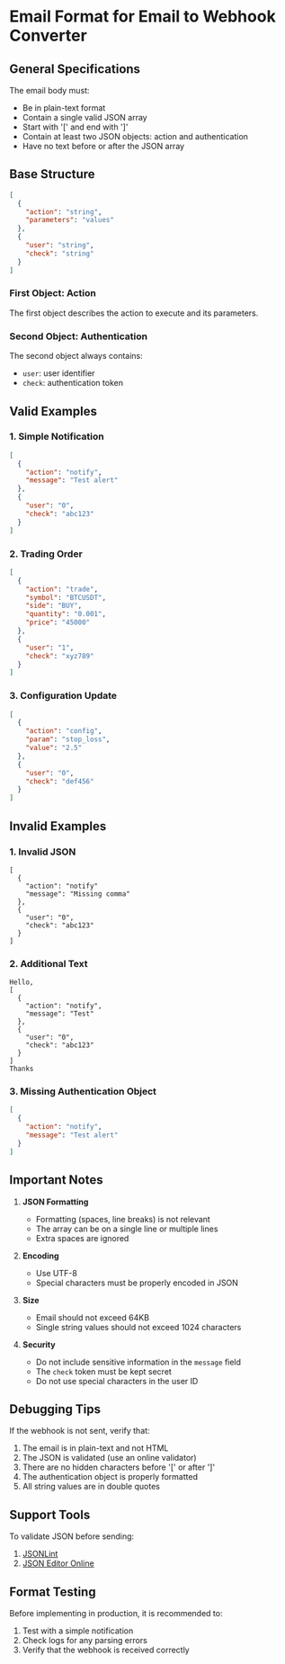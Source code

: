 # Email Format for Email to Webhook Converter

## General Specifications

The email body must:
- Be in plain-text format
- Contain a single valid JSON array
- Start with '[' and end with ']'
- Contain at least two JSON objects: action and authentication
- Have no text before or after the JSON array

## Base Structure
```json
[
  {
    "action": "string",
    "parameters": "values"
  },
  {
    "user": "string",
    "check": "string"
  }
]
```

### First Object: Action
The first object describes the action to execute and its parameters.

### Second Object: Authentication
The second object always contains:
- `user`: user identifier
- `check`: authentication token

## Valid Examples

### 1. Simple Notification
```json
[
  {
    "action": "notify",
    "message": "Test alert"
  },
  {
    "user": "0",
    "check": "abc123"
  }
]
```

### 2. Trading Order
```json
[
  {
    "action": "trade",
    "symbol": "BTCUSDT",
    "side": "BUY",
    "quantity": "0.001",
    "price": "45000"
  },
  {
    "user": "1",
    "check": "xyz789"
  }
]
```

### 3. Configuration Update
```json
[
  {
    "action": "config",
    "param": "stop_loss",
    "value": "2.5"
  },
  {
    "user": "0",
    "check": "def456"
  }
]
```

## Invalid Examples

### 1. Invalid JSON
```
[
  {
    "action": "notify"
    "message": "Missing comma"
  },
  {
    "user": "0",
    "check": "abc123"
  }
]
```

### 2. Additional Text
```
Hello,
[
  {
    "action": "notify",
    "message": "Test"
  },
  {
    "user": "0",
    "check": "abc123"
  }
]
Thanks
```

### 3. Missing Authentication Object
```json
[
  {
    "action": "notify",
    "message": "Test alert"
  }
]
```

## Important Notes

1. **JSON Formatting**
   - Formatting (spaces, line breaks) is not relevant
   - The array can be on a single line or multiple lines
   - Extra spaces are ignored

2. **Encoding**
   - Use UTF-8
   - Special characters must be properly encoded in JSON

3. **Size**
   - Email should not exceed 64KB
   - Single string values should not exceed 1024 characters

4. **Security**
   - Do not include sensitive information in the `message` field
   - The `check` token must be kept secret
   - Do not use special characters in the user ID

## Debugging Tips

If the webhook is not sent, verify that:
1. The email is in plain-text and not HTML
2. The JSON is validated (use an online validator)
3. There are no hidden characters before '[' or after ']'
4. The authentication object is properly formatted
5. All string values are in double quotes

## Support Tools

To validate JSON before sending:
1. [JSONLint](https://jsonlint.com/)
2. [JSON Editor Online](https://jsoneditoronline.org/)

## Format Testing

Before implementing in production, it is recommended to:
1. Test with a simple notification
2. Check logs for any parsing errors
3. Verify that the webhook is received correctly